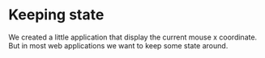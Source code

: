 # Keeping state

We created a little application that display the current mouse x coordinate. But in most web applications we want to keep some state around.
